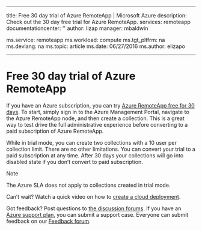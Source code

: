 
---
title: Free 30 day trial of Azure RemoteApp | Microsoft Azure
description: Check out the 30 day free trial for Azure RemoteApp.
services: remoteapp
documentationcenter: ''
author: lizap
manager: mbaldwin

ms.service: remoteapp
ms.workload: compute
ms.tgt_pltfrm: na
ms.devlang: na
ms.topic: article
ms.date: 06/27/2016
ms.author: elizapo

---
# Free 30 day trial of Azure RemoteApp
If you have an Azure subscription, you can try [Azure RemoteApp free for 30 days](https://www.remoteapp.windowsazure.com/en/tour.aspx). To start, simply sign in to the Azure Management Portal, navigate to the Azure RemoteApp node, and then create a collection. This is a great way to test drive the full administrative experience before converting to a paid subscription of Azure RemoteApp.  

While in trial mode, you can create two collections with a 10 user per collection limit. There are no other limitations. You can convert your trial to a paid subscription at any time. After 30 days your collections will go into disabled state if you don’t convert to paid subscription.

> [!NOTE]
> The Azure SLA does not apply to collections created in trial mode.  
> 
> 

Can’t wait? Watch a quick video on how to [create a cloud deployment](https://azure.microsoft.com/documentation/videos/azure-remoteapp-cloud-deployment-overview/).

Got feedback? Post questions to [the discussion forums](https://feedback.azure.com/forums/247748-azure-remoteapp/). If you have an [Azure support plan](https://azure.microsoft.com/support/plans/), you can submit a support case. Everyone can submit feedback on our [Feedback forum](https://feedback.azure.com/forums/247748-azure-remoteapp/).  

